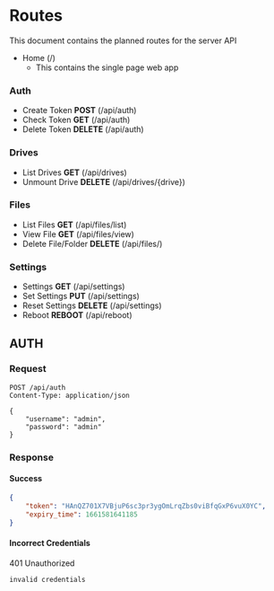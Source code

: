 # Routes

This document contains the planned routes for the server API

- Home (/)
    - This contains the single page web app

### Auth

- Create Token **POST** (/api/auth)
- Check Token **GET** (/api/auth)
- Delete Token **DELETE** (/api/auth)

### Drives

- List Drives **GET** (/api/drives)
- Unmount Drive **DELETE** (/api/drives/{drive})

### Files

- List Files **GET** (/api/files/list)
- View File **GET** (/api/files/view)
- Delete File/Folder **DELETE** (/api/files/)

### Settings

- Settings **GET** (/api/settings)
- Set Settings **PUT** (/api/settings)
- Reset Settings **DELETE** (/api/settings)
- Reboot **REBOOT** (/api/reboot)

## AUTH

### Request

```http request
POST /api/auth
Content-Type: application/json

{
    "username": "admin",
    "password": "admin"
}

```

### Response

#### Success

``` json
{
    "token": "HAnQZ701X7VBjuP6sc3pr3ygOmLrqZbs0viBfqGxP6vuX0YC",
    "expiry_time": 1661581641185
}
```

#### Incorrect Credentials

401 Unauthorized

```
invalid credentials
```